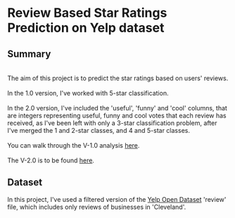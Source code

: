 # Review Based Star Ratings Prediction on Yelp dataset

## Summary
<br/>The aim of this project is to predict the star ratings based on users' reviews.<br/>
<br/>In the 1.0 version, I've worked with 5-star classification.<br/>
<br/>In the 2.0 version, I've included the 'useful', 'funny' and 'cool' columns, that are integers representing useful, funny and cool votes that each review has received, as I've been left with only a 3-star classification problem, after I've merged the 1 and 2-star classes, and 4 and 5-star classes.<br/>
<br/>You can walk through the V-1.0 analysis [here](https://github.com/qarchli/Review-Based-Rating-Prediction/blob/master/Review%20based%20rating%20prediction-V1.0.ipynb). <br/>
<br/>The V-2.0 is to be found [here](https://github.com/qarchli/Review-Based-Rating-Prediction/blob/master/Review%20based%20rating%20prediction-V2.0.ipynb).<br/>

## Dataset

In this project, I've used a filtered version of the [Yelp Open Dataset](https://www.yelp.com/dataset) 'review' file, which includes only reviews of businesses in 'Cleveland'.
